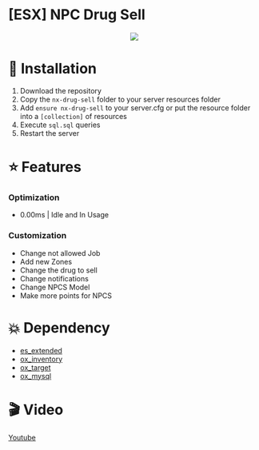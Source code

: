 # [ESX] NPC Drug Sell

<div align='center'><img src='![showcase](https://github.com/docc5m/nx-drug-sell/assets/141370381/7418f457-9e48-4e0c-b2c1-338682b28632)'/></div>

# 🔗 Installation
1. Download the repository
2. Copy the `nx-drug-sell` folder to your server resources folder
3. Add `ensure nx-drug-sell` to your server.cfg or put the resource folder into a `[collection]` of resources
4. Execute `sql.sql` queries
5. Restart the server

# ⭐ Features

### Optimization
  * 0.00ms | Idle and In Usage
### Customization
  * Change not allowed Job
  * Add new Zones
  * Change the drug to sell
  * Change notifications
  * Change NPCS Model
  * Make more points for NPCS

# 💥 Dependency
- [es_extended](https://github.com/esx-framework/esx-legacy/tree/main/%5Besx%5D/es_extended)
- [ox_inventory](https://github.com/overextended/ox_inventory)
- [ox_target](https://github.com/overextended/ox_target)
- [ox_mysql](https://github.com/overextended/oxmysql)

# 🎬 Video
[Youtube](https://youtu.be/hc5h93AZcXU)
